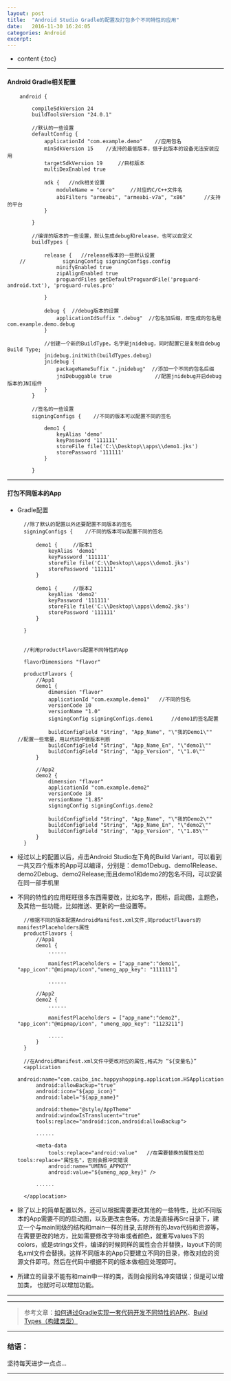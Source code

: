 ```yaml
---
layout: post
title:  "Android Studio Gradle的配置及打包多个不同特性的应用"
date:   2016-11-30 16:24:05
categories: Android
excerpt: 
---
```


* content
{:toc}

---

#### Android Gradle相关配置

		android {

			compileSdkVersion 24
		    buildToolsVersion "24.0.1"

		    //默认的一些设置
		    defaultConfig {		
		    	applicationId "com.example.demo"	//应用包名
		        minSdkVersion 15	//支持的最低版本，低于此版本的设备无法安装应用
		        targetSdkVersion 19		//目标版本
		        multiDexEnabled true

		        ndk {	//ndk相关设置
		            moduleName = "core"		//对应的C/C++文件名
		            abiFilters "armeabi", "armeabi-v7a", "x86"		//支持的平台
		        }

		    }

		    //编译的版本的一些设置，默认生成debug和release，也可以自定义
		    buildTypes {	

		        release {	//release版本的一些默认设置
		//            signingConfig signingConfigs.config
		            minifyEnabled true
		            zipAlignEnabled true
		            proguardFiles getDefaultProguardFile('proguard-android.txt'), 'proguard-rules.pro'
		            
		        }

		        debug {  //debug版本的设置
		            applicationIdSuffix ".debug"  //包名加后缀，即生成的包名是com.example.demo.debug
		        }

		        //创建一个新的BuildType，名字是jnidebug，同时配置它是复制自debug Build Type;
		        jnidebug.initWith(buildTypes.debug)  
		        jnidebug {  
		            packageNameSuffix ".jnidebug"  //添加一个不同的包名后缀
		            jniDebuggable true  			//配置jnidebug开启debug版本的JNI组件
		        }    
    		}

    		//签名的一些设置
    		signingConfigs {	//不同的版本可以配置不同的签名

		        demo1 {
		            keyAlias 'demo'
		            keyPassword '111111'
		            storeFile file('C:\\Desktop\\apps\\demo1.jks')
		            storePassword '111111'
		        }

			}

---

#### 打包不同版本的App

* Gradle配置

		//除了默认的配置以外还要配置不同版本的签名
		signingConfigs {	//不同的版本可以配置不同的签名

	        demo1 {		//版本1
	            keyAlias 'demo1'
	            keyPassword '111111'
	            storeFile file('C:\\Desktop\\apps\\demo1.jks')
	            storePassword '111111'
	        }

	        demo1 {		//版本2
	            keyAlias 'demo2'
	            keyPassword '111111'
	            storeFile file('C:\\Desktop\\apps\\demo2.jks')
	            storePassword '111111'
	        }

		}


		//利用productFlavors配置不同特性的App

		flavorDimensions "flavor"

	    productFlavors {
	        //App1
	        demo1 {
	            dimension "flavor"
	            applicationId "com.example.demo1"	//不同的包名
	            versionCode 10
	            versionName "1.0"
	            signingConfig signingConfigs.demo1 		//demo1的签名配置

	            buildConfigField "String", "App_Name", "\"我的Demo1\""	//配置一些常量，用以代码中做版本判断
	            buildConfigField "String", "App_Name_En", "\"demo1\""
	            buildConfigField "String", "App_Version", "\"1.0\""
	        }

	        //App2
	        demo2 {
	            dimension "flavor"
	            applicationId "com.example.demo2"
	            versionCode 18
	            versionName "1.85"
	            signingConfig signingConfigs.demo2

	            buildConfigField "String", "App_Name", "\"我的Demo2\""
	            buildConfigField "String", "App_Name_En", "\"demo2\""
	            buildConfigField "String", "App_Version", "\"1.85\""
	        }
	    }

* 经过以上的配置以后，点击Android Studio左下角的Build Variant，可以看到一共又四个版本的App可以编译，分别是：demo1Debug、demo1Release、demo2Debug、demo2Release;而且demo1和demo2的包名不同，可以安装在同一部手机里

* 不同的特性的应用旺旺很多东西需要改，比如名字，图标，启动图，主题色，及其他一些功能，比如推送、更新的一些设置等。

		//根据不同的版本配置AndroidManifest.xml文件,同productFlavors的manifestPlaceholders属性
		productFlavors {
	        //App1
	        demo1 {
	            ......

	            manifestPlaceholders = ["app_name":"demo1", "app_icon":"@mipmap/icon","umeng_app_key": "111111"]

	            ......

	        //App2
	        demo2 {
	            ......

	            manifestPlaceholders = ["app_name":"demo2", "app_icon":"@mipmap/icon", "umeng_app_key": "1123211"]

	            .....
	        }
	    }

	    //在AndroidManifest.xml文件中更改对应的属性,格式为 “${变量名}”
	    <application
	        android:name="com.caibo_inc.happyshopping.application.HSApplication"
	        android:allowBackup="true"
	        android:icon="${app_icon}"
	        android:label="${app_name}"
	        
	        android:theme="@style/AppTheme"
	        android:windowIsTranslucent="true"
	        tools:replace="android:icon,android:allowBackup">

	        ......

	        <meta-data
	            tools:replace="android:value"	//在需要替换的属性处加tools:replace="属性名"，否则会报冲突错误
	            android:name="UMENG_APPKEY"
	            android:value="${umeng_app_key}" />

	        ......

	    </applocation>

* 除了以上的简单配置以外，还可以根据需要更改其他的一些特性，比如不同版本的App需要不同的启动图，以及更改主色等。方法是直接再Src目录下，建立一个与main同级的结构和main一样的目录,去除所有的Java代码和资源等，在需要更改的地方，比如需要修改字符串或者颜色，就重写values下的colors，或是strings文件，编译的时候同样的属性会合并替换，layout下的同名xml文件会替换。这样不同版本的App只要建立不同的目录，修改对应的资源文件即可。然后在代码中根据不同的版本做相应处理即可。

* 所建立的目录不能有和main中一样的类，否则会报同名冲突错误；但是可以增加类， 也就时可以增加功能。

---



---

> 参考文章：[如何通过Gradle实现一套代码开发不同特性的APK](https://ghui.me/post/2015/03/create-several-variants/)、[Build Types（构建类型）](https://avatarqing.gitbooks.io/gradlepluginuserguidechineseverision/content/basic_project/build_types.html)

---

### 结语：

坚持每天进步一点点...

---